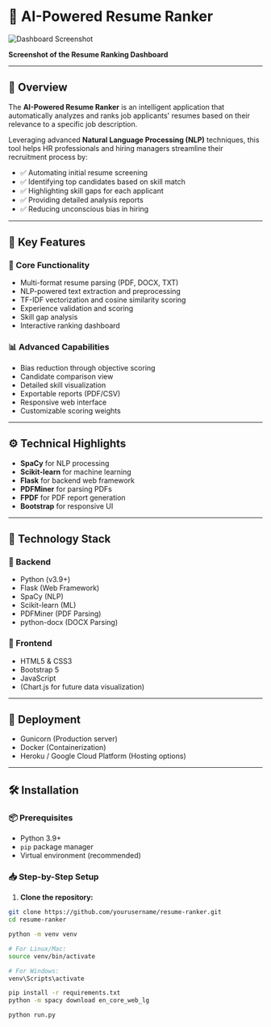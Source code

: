 # 🧠 AI-Powered Resume Ranker

![Dashboard Screenshot](https://via.placeholder.com/800x400.png?text=AI+Resume+Ranker+Dashboard)

**Screenshot of the Resume Ranking Dashboard**

---

## 📌 Overview

The **AI-Powered Resume Ranker** is an intelligent application that automatically analyzes and ranks job applicants' resumes based on their relevance to a specific job description.

Leveraging advanced **Natural Language Processing (NLP)** techniques, this tool helps HR professionals and hiring managers streamline their recruitment process by:

- ✅ Automating initial resume screening  
- ✅ Identifying top candidates based on skill match  
- ✅ Highlighting skill gaps for each applicant  
- ✅ Providing detailed analysis reports  
- ✅ Reducing unconscious bias in hiring  

---

## 🌟 Key Features

### 🚀 Core Functionality

- Multi-format resume parsing (PDF, DOCX, TXT)
- NLP-powered text extraction and preprocessing
- TF-IDF vectorization and cosine similarity scoring
- Experience validation and scoring
- Skill gap analysis
- Interactive ranking dashboard

### 📊 Advanced Capabilities

- Bias reduction through objective scoring
- Candidate comparison view
- Detailed skill visualization
- Exportable reports (PDF/CSV)
- Responsive web interface
- Customizable scoring weights

---

## ⚙️ Technical Highlights

- **SpaCy** for NLP processing  
- **Scikit-learn** for machine learning  
- **Flask** for backend web framework  
- **PDFMiner** for parsing PDFs  
- **FPDF** for PDF report generation  
- **Bootstrap** for responsive UI  

---

## 🧱 Technology Stack

### 🔧 Backend

- Python (v3.9+)
- Flask (Web Framework)
- SpaCy (NLP)
- Scikit-learn (ML)
- PDFMiner (PDF Parsing)
- python-docx (DOCX Parsing)

### 🎨 Frontend

- HTML5 & CSS3
- Bootstrap 5
- JavaScript
- (Chart.js for future data visualization)

---

## 🚀 Deployment

- Gunicorn (Production server)
- Docker (Containerization)
- Heroku / Google Cloud Platform (Hosting options)

---

## 🛠 Installation

### 📦 Prerequisites

- Python 3.9+
- `pip` package manager
- Virtual environment (recommended)

### 📥 Step-by-Step Setup

1. **Clone the repository:**

```bash
git clone https://github.com/yourusername/resume-ranker.git
cd resume-ranker

python -m venv venv

# For Linux/Mac:
source venv/bin/activate

# For Windows:
venv\Scripts\activate

pip install -r requirements.txt
python -m spacy download en_core_web_lg

python run.py
```